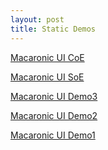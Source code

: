 ```yaml
---
layout: post
title: Static Demos
---
```



<p class="view"><a href="https://arendu.github.io/MacaronicParseUI/macaronic-coe.xhtml">Macaronic UI CoE</a></p>
<p class="view"><a href="https://arendu.github.io/MacaronicParseUI/macaronic-soe.xhtml">Macaronic UI SoE</a></p>
<p class="view"><a href="https://arendu.github.io/MacaronicParseUI/macaronic-demo-arrow.xhtml">Macaronic UI Demo3</a></p>
<p class="view"><a href="https://arendu.github.io/MacaronicParseUI/macaronic-demo-inverse.xhtml">Macaronic UI Demo2</a></p>
<p class="view"><a href="https://arendu.github.io/MacaronicParseUI/macaronic-demo.xhtml">Macaronic UI Demo1</a></p>

